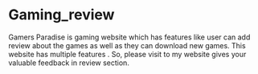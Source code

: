 # Gaming_review
Gamers Paradise is gaming website which has features like user can add review about the games as well as they can download new games. This website has multiple features . So, please visit to my website gives your valuable feedback in review section.
